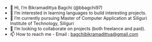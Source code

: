- 👋 Hi, I’m Bikramadittya Bagchi (@bbagchi97)
- 👀 I’m interested in learning languages to build interesting projects.
- 🌱 I’m currently pursuing Master of Computer Application at Siliguri Institute of Technology, Siliguri
- 💞️ I’m looking to collaborate on projects (both freelance and paid).
- 📫 How to reach me - Email : bagchibikramadittya@gmail.com

<!---
bbagchi97/bbagchi97 is a ✨ special ✨ repository because its `README.md` (this file) appears on your GitHub profile.
You can click the Preview link to take a look at your changes.
--->
